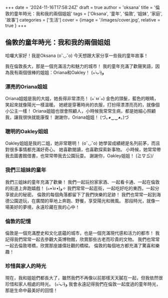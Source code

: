 +++
date = '2024-11-16T17:58:24Z'
draft = true
author = 'oksana'
title = '倫敦的童年時光：我和我的兩個姐姐'
tags = ['Oksana', '童年', '倫敦', '姐妹', '家庭', '故事']
categories = ['生活']
cover = {image = '/images/cover.jpg',  relative = true  }
+++

## 倫敦的童年時光：我和我的兩個姐姐

哈囉大家好！我是Oksana (o˘◡˘o)  今天想跟大家分享一些我的童年故事！

我在倫敦長大，那是一個充滿活力和魅力的城市！  我的童年充滿了歡聲笑語，因為我有兩個很棒的姐姐：Oriana和Oakley！ (๑˃̵ᴗ˂̵)و

### 漂亮的Oriana姐姐

Oriana姐姐是我的大姐，她長得非常漂亮！  (๑´ㅂ`๑)  金色的頭髮，藍色的眼睛，笑起來就像陽光一樣溫暖。  她總是穿著時尚的衣服，打扮得漂漂亮亮的，就像個小公主一樣！  Oriana姐姐也很會照顧人，小時候我常常生病，都是她細心照顧我，讓我很快就能康復！  謝謝你，Oriana姐姐！ (づ｡◕‿‿◕｡)づ

### 聰明的Oakley姐姐

Oakley姐姐是我的二姐，她非常聰明！ (o˘◡˘o)  她學習成績總是名列前茅，而且對很多事情都充滿好奇心。  她喜歡閱讀，也喜歡探索新事物。  小時候，她常常帶我去圖書館借書，也常常帶我去公園玩耍。  謝謝你，Oakley姐姐！ (≧∇≦)/

### 我們三姐妹的童年

我們三姐妹的童年充滿了歡樂！  我們一起玩扮家家酒、一起看卡通、一起在倫敦的街道上奔跑嬉戲！  (๑•̀ㅂ•́)و✧  我們常常一起逛街，一起吃好吃的東西，一起分享彼此的秘密。  倫敦的每個角落都留下了我們快樂的足跡！  我們也常常一起到海德公園遊玩，在廣闊的草地上奔跑、野餐，享受陽光和微風。  那段時光，就像一場美好的夢境，永遠珍藏在我的心中！

### 倫敦的記憶

倫敦是一個充滿歷史和文化底蘊的城市，也是一個充滿現代感和活力的都市！  我記得我們常常一起去參觀大英博物館，欣賞那些古老而珍貴的文物。  我們也常常一起去倫敦塔橋，欣賞那座雄偉壯觀的橋樑。  倫敦的每個地方都充滿了驚喜和樂趣！

### 珍惜與家人的時光

現在，我和姐姐們都長大了，雖然我們不再像以前那樣天天膩在一起，但我依然很珍惜和家人相處的時光。  (๑˃̵ᴗ˂̵)و  我會永遠記得我們在倫敦一起度過的童年時光，那是生命中最美好的回憶！
